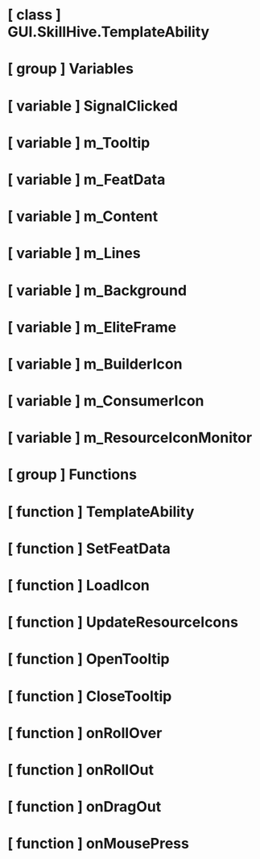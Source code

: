 # [ class ] GUI.SkillHive.TemplateAbility

# [ group ] Variables

# [ variable ] SignalClicked

# [ variable ] m_Tooltip

# [ variable ] m_FeatData

# [ variable ] m_Content

# [ variable ] m_Lines

# [ variable ] m_Background

# [ variable ] m_EliteFrame

# [ variable ] m_BuilderIcon

# [ variable ] m_ConsumerIcon

# [ variable ] m_ResourceIconMonitor

# [ group ] Functions

# [ function ] TemplateAbility

# [ function ] SetFeatData

# [ function ] LoadIcon

# [ function ] UpdateResourceIcons

# [ function ] OpenTooltip

# [ function ] CloseTooltip

# [ function ] onRollOver

# [ function ] onRollOut

# [ function ] onDragOut

# [ function ] onMousePress

